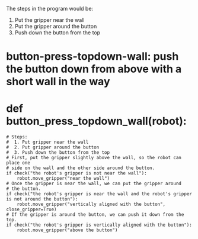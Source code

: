 

The steps in the program would be:

1. Put the gripper near the wall
2. Put the gripper around the button
3. Push down the button from the top

# button-press-topdown-wall: push the button down from above with a short wall in the way
# def button_press_topdown_wall(robot):
    # Steps:
    #  1. Put gripper near the wall
    #  2. Put gripper around the button
    #  3. Push down the button from the top
    # First, put the gripper slightly above the wall, so the robot can place one
    # side on the wall and the other side around the button.
    if check("the robot's gripper is not near the wall"):
        robot.move_gripper("near the wall")
    # Once the gripper is near the wall, we can put the gripper around
    # the button.
    if check("the robot's gripper is near the wall and the robot's gripper is not around the button"):
        robot.move_gripper("vertically aligned with the button", close_gripper=True)
    # If the gripper is around the button, we can push it down from the top.
    if check("the robot's gripper is vertically aligned with the button"):
        robot.move_gripper("above the button")